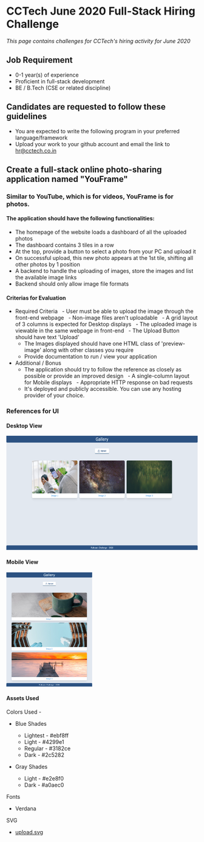 # CCTech June 2020 Full-Stack Hiring Challenge

_This page contains challenges for CCTech's hiring activity for June 2020_

## Job Requirement

- 0-1 year(s) of experience
- Proficient in full-stack development
- BE / B.Tech (CSE or related discipline)

## Candidates are requested to follow these guidelines

- You are expected to write the following program in your preferred language/framework
- Upload your work to your github account and email the link to hr@cctech.co.in

## Create a full-stack online photo-sharing application named "YouFrame"

### Similar to YouTube, which is for videos, YouFrame is for photos.

#### The application should have the following functionalities:

- The homepage of the website loads a dashboard of all the uploaded photos
- The dashboard contains 3 tiles in a row
- At the top, provide a button to select a photo from your PC and upload it
- On successful upload, this new photo appears at the 1st tile, shifting all other photos by 1 position
- A backend to handle the uploading of images, store the images and list the available image links
- Backend should only allow image file formats

#### Criterias for Evaluation

- Required Criteria
    - User must be able to upload the image through the front-end webpage
    - Non-image files aren't uploadable
    - A grid layout of 3 columns is expected for Desktop displays
    - The uploaded image is viewable in the same webpage in front-end
    - The Upload Button should have text 'Upload'
    - The Images displayed should have one HTML class of 'preview-image' along with other classes you require
    - Provide documentation to run / view your application
- Additional / Bonus
    - The application should try to follow the reference as closely as possible or provide an improved design
    - A single-column layout for Mobile displays
    - Appropriate HTTP response on bad requests
    - It's deployed and publicly accessible. You can use any hosting provider of your choice.

### References for UI

#### Desktop View

<img src="images/c2-q1-desktop.png" style="height:300px;">

#### Mobile View

<img src="images/c2-q1-mobile.png" style="height:300px;">

#### Assets Used

Colors Used -
- Blue Shades
  - Lightest - #ebf8ff
  - Light - #4299e1
  - Regular - #3182ce
  - Dark - #2c5282

- Gray Shades
  - Light - #e2e8f0
  - Dark - #a0aec0

Fonts
- Verdana

SVG
- [upload.svg](./images/upload.svg)
